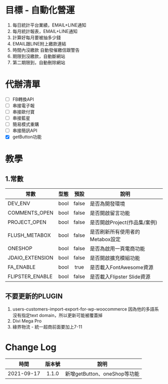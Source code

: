 # 目標 - 自動化營運

1. 每日統計平台業績，EMAIL+LINE通知
2. 每月統計報表，EMAIL+LINE通知
3. 計算好每月要被抽多少錢
4. EMAIL跟LINE附上繳款連結
5. 時間內沒繳款  自動發催繳信跟警告
6. 期限到沒繳款，自動斷網站
7. 第二期限到，自動刪除網站

# 代辦清單

- [ ] FB轉換API
- [ ] 串接電子報
- [ ] 串接歐付寶
- [ ] 串接藍星
- [ ] 簡易模式重購
- [ ] 串接簡訊API
- [X] getButton功能

# 教學

## 1.常數

常數             | 型態  | 預設  | 說明
----------------|:-----:|:-----:|------------------------
DEV_ENV         | bool  | false | 是否為開發環境
COMMENTS_OPEN   | bool  | false | 是否開啟留言功能
PROJECT_OPEN    | bool  | false | 是否開啟Project(作品集/案例)
FLUSH_METABOX   | bool  | false | 是否刷新所有使用者的Metabox設定
ONESHOP         | bool  | false | 是否為啟用一頁電商功能
JDAIO_EXTENSION | bool  | false | 是否開啟擴充模組功能
FA_ENABLE       | bool  | true  | 是否載入FontAwesome資源
FLIPSTER_ENABLE | bool  | false | 是否載入Flipster Slide資源





## 不要更新的PLUGIN

1. users-customers-import-export-for-wp-woocommerce
因為他的多語系沒有指定text domain，所以更新可能被覆蓋掉
2. Divi Mega Pro
3. 綠界物流 - 統一超商前面要加上7-11

# Change Log

時間            | 版本號 | 說明
----------------|:-----:|------------------------
2021-09-17      | 1.1.0 | 新增getButton、oneShop等功能
